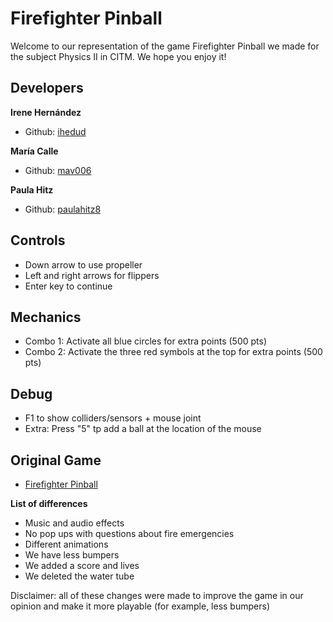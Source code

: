 # Firefighter Pinball
 
Welcome to our representation of the game Firefighter Pinball we made for the subject Physics II in CITM.
We hope you enjoy it!

## Developers

**Irene Hernández**
* Github: [ihedud](https://github.com/ihedud)

**María Calle**
* Github: [mav006](https://github.com/mav006)

**Paula Hitz**
* Github: [paulahitz8](https://github.com/paulahitz8)

## Controls

- Down arrow to use propeller
- Left and right arrows for flippers
- Enter key to continue

## Mechanics

- Combo 1: Activate all blue circles for extra points (500 pts)
- Combo 2: Activate the three red symbols at the top for extra points (500 pts)

## Debug

- F1 to show colliders/sensors + mouse joint
- Extra: Press "5" tp add a ball at the location of the mouse

## Original Game

- [Firefighter Pinball](https://www.classicgame.com/game/Firefighter+Pinball)

**List of differences**

- Music and audio effects
- No pop ups with questions about fire emergencies
- Different animations
- We have less bumpers
- We added a score and lives
- We deleted the water tube

Disclaimer: all of these changes were made to improve the game in our opinion and make it more playable (for example, less bumpers)
